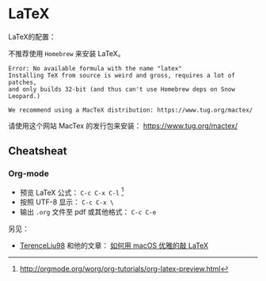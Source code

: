 # LaTeX

LaTeX的配置：

不推荐使用 `Homebrew` 来安装 LaTeX。

    Error: No available formula with the name "latex"
    Installing TeX from source is weird and gross, requires a lot of patches,
    and only builds 32-bit (and thus can't use Homebrew deps on Snow Leopard.)

    We recommend using a MacTeX distribution: https://www.tug.org/mactex/
    
请使用这个网站 MacTex 的发行包来安装：
<https://www.tug.org/mactex/>

## Cheatsheat

### Org-mode

- 预览 LaTeX 公式： `C-c C-x C-l` [^1]
- 按照 UTF-8 显示： `C-c C-x \`
- 输出 `.org` 文件至 pdf 或其他格式： `C-c C-e`


[^1]:http://orgmode.org/worg/org-tutorials/org-latex-preview.html 


另见：

- [TerenceLiu98](https://github.com/TerenceLiu98) 和他的文章： [如何用 macOS 优雅的敲 LaTeX](https://www.jianshu.com/p/b1e3b029ded5)